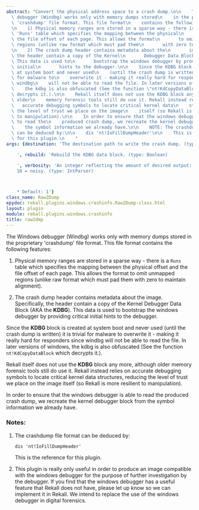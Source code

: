 ```yaml
---
abstract: "Convert the physical address space to a crash dump.\n\n    The Windows\
  \ debugger (Windbg) works only with memory dumps stored\n    in the proprietary\
  \ 'crashdump' file format. This file format\n    contains the following features:\n\
  \n    1) Physical memory ranges are stored in a sparse way - there is a\n      \
  \ 'Runs' table which specifies the mapping between the physical\n       offset and\
  \ the file offset of each page. This allows the format\n       to omit unmapped\
  \ regions (unlike raw format which must pad them\n       with zero to maintain alignment).\n\
  \n    2) The crash dump header contains metadata about the\n       image. Specifically,\
  \ the header contain a copy of the Kernel\n       Debugger Data Block (AKA the KDBG).\
  \ This data is used to\n       bootstrap the windows debugger by providing critical\
  \ initial\n       hints to the debugger.\n\n    Since the KDBG block is created\
  \ at system boot and never used\n    (until the crash dump is written) it is trivial\
  \ for malware to\n    overwrite it - making it really hard for responders since\
  \ windbg\n    will not be able to read the file. In later versions of windows,\n\
  \    the kdbg is also obfuscated (See the function \"nt!KdCopyDataBlock\"\n    which\
  \ decrypts it.).\n\n    Rekall itself does not use the KDBG block any more, although\
  \ older\n    memory forensic tools still do use it. Rekall instead relies on\n \
  \   accurate debugging symbols to locate critical kernel data\n    structures, reducing\
  \ the level of trust we place on the image\n    itself (so Rekall is more resilient\
  \ to manipulation).\n\n    In order to ensure that the windows debugger is able\
  \ to read the\n    produced crash dump, we recreate the kernel debugger block from\n\
  \    the symbol information we already have.\n\n    NOTE: The crashdump file format\
  \ can be deduced by:\n\n    dis 'nt!IoFillDumpHeader'\n\n    This is the reference\
  \ for this plugin.\n    "
args: {destination: 'The destination path to write the crash dump. (type: String)

    ', rebuild: 'Rebuild the KDBG data block. (type: Boolean)

    ', verbosity: 'An integer reflecting the amount of desired output: 0 = quiet,
    10 = noisy. (type: IntParser)



    * Default: 1'}
class_name: Raw2Dump
epydoc: rekall.plugins.windows.crashinfo.Raw2Dump-class.html
layout: plugin
module: rekall.plugins.windows.crashinfo
title: raw2dmp
---
```


The Windows debugger (Windbg) works only with memory dumps stored
in the proprietary 'crashdump' file format. This file format
contains the following features:

1. Physical memory ranges are stored in a sparse way - there is a
   `Runs` table which specifies the mapping between the physical
   offset and the file offset of each page. This allows the format
   to omit unmapped regions (unlike raw format which must pad them
   with zero to maintain alignment).

2. The crash dump header contains metadata about the
   image. Specifically, the header contain a copy of the Kernel
   Debugger Data Block (AKA the **KDBG**). This data is used to
   bootstrap the windows debugger by providing critical initial
   hints to the debugger.

Since the **KDBG** block is created at system boot and never used (until the
crash dump is written) it is trivial for malware to overwrite it - making it
really hard for responders since windbg will not be able to read the file. In
later versions of windows, the kdbg is also obfuscated (See the function
`nt!KdCopyDataBlock` which decrypts it.).

Rekall itself does not use the **KDBG** block any more, although older memory
forensic tools still do use it. Rekall instead relies on accurate debugging
symbols to locate critical kernel data structures, reducing the level of trust
we place on the image itself (so Rekall is more resilient to manipulation).

In order to ensure that the windows debugger is able to read the produced crash
dump, we recreate the kernel debugger block from the symbol information we
already have.

### Notes:

1. The crashdump file format can be deduced by:
   ```
   dis 'nt!IoFillDumpHeader'
   ```
   This is the reference for this plugin.

2. This plugin is really only useful in order to produce an image compatible
   with the windows debugger for the purpose of further investigation by the
   debugger. If you find that the windows debugger has a useful feature that
   Rekall does not have, please let up know so we can implement it in Rekall. We
   intend to replace the use of the windows debugger in digital forensics.
